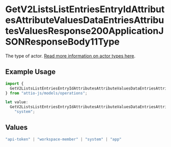 # GetV2ListsListEntriesEntryIdAttributesAttributeValuesDataEntriesAttributesValuesResponse200ApplicationJSONResponseBody11Type

The type of actor. [Read more information on actor types here](/docs/actors).

## Example Usage

```typescript
import {
  GetV2ListsListEntriesEntryIdAttributesAttributeValuesDataEntriesAttributesValuesResponse200ApplicationJSONResponseBody11Type,
} from "attio-js/models/operations";

let value:
  GetV2ListsListEntriesEntryIdAttributesAttributeValuesDataEntriesAttributesValuesResponse200ApplicationJSONResponseBody11Type =
    "system";
```

## Values

```typescript
"api-token" | "workspace-member" | "system" | "app"
```